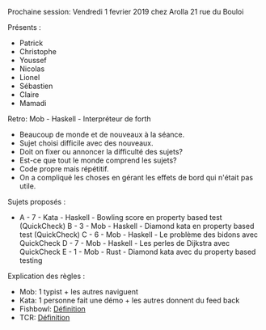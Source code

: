 Prochaine session: Vendredi 1 fevrier 2019 chez Arolla 21 rue du Bouloi

Présents :
- Patrick
- Christophe
- Youssef
- Nicolas
- Lionel
- Sébastien
- Claire
- Mamadi

Retro: Mob - Haskell - Interpréteur de forth

- Beaucoup de monde et de nouveaux à la séance.
- Sujet choisi difficile avec des nouveaux.
- Doit on fixer ou annoncer la difficulté des sujets?
- Est-ce que tout le monde comprend les sujets?
- Code propre mais répétitif.
- On a compliqué les choses en gérant les effets de bord qui n'était pas utile.

Sujets proposés :
* A - 7 - Kata - Haskell - Bowling score en property based test (QuickCheck)
B - 3 - Mob - Haskell - Diamond kata en property based test (QuickCheck)
C - 6 - Mob - Haskell - Le problème des bidons avec QuickCheck
D - 7 - Mob - Haskell - Les perles de Dijkstra avec QuickCheck 
E - 1 - Mob - Rust - Diamond kata avec du property based testing


Explication des règles :
* Mob: 1 typist + les autres naviguent
* Kata: 1 personne fait une démo + les autres donnent du feed back
* Fishbowl: [Définition](https://en.wikipedia.org/wiki/Fishbowl_(conversation))
* TCR: [Définition](https://medium.com/@kentbeck_7670/test-commit-revert-870bbd756864)

  
